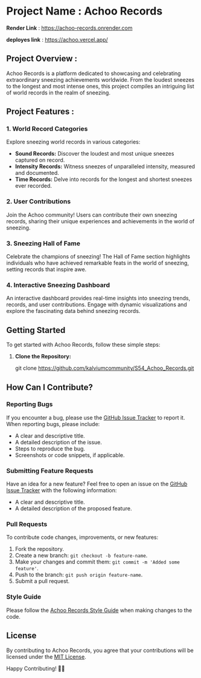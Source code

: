 # Project Name : Achoo Records

**Render Link** : https://achoo-records.onrender.com

**deployes link** : https://achoo.vercel.app/

## Project Overview :

Achoo Records is a platform dedicated to showcasing and celebrating extraordinary sneezing achievements worldwide. From the loudest sneezes to the longest and most intense ones, this project compiles an intriguing list of world records in the realm of sneezing.

## Project Features :

### 1. World Record Categories

Explore sneezing world records in various categories:

- **Sound Records:** Discover the loudest and most unique sneezes captured on record.
- **Intensity Records:** Witness sneezes of unparalleled intensity, measured and documented.
- **Time Records:** Delve into records for the longest and shortest sneezes ever recorded.

### 2. User Contributions

Join the Achoo community! Users can contribute their own sneezing records, sharing their unique experiences and achievements in the world of sneezing.

### 3. Sneezing Hall of Fame

Celebrate the champions of sneezing! The Hall of Fame section highlights individuals who have achieved remarkable feats in the world of sneezing, setting records that inspire awe.

### 4. Interactive Sneezing Dashboard

An interactive dashboard provides real-time insights into sneezing trends, records, and user contributions. Engage with dynamic visualizations and explore the fascinating data behind sneezing records.

## Getting Started

To get started with Achoo Records, follow these simple steps:

1. **Clone the Repository:**

   git clone https://github.com/kalviumcommunity/S54_Achoo_Records.git

## How Can I Contribute?

### Reporting Bugs

If you encounter a bug, please use the [GitHub Issue Tracker](https://github.com/kalviumcommunity/S54_Achoo_Records.git) to report it. When reporting bugs, please include:

- A clear and descriptive title.
- A detailed description of the issue.
- Steps to reproduce the bug.
- Screenshots or code snippets, if applicable.

### Submitting Feature Requests

Have an idea for a new feature? Feel free to open an issue on the [GitHub Issue Tracker](https://github.com/kalviumcommunity/S54_Achoo_Records.git) with the following information:

- A clear and descriptive title.
- A detailed description of the proposed feature.

### Pull Requests

To contribute code changes, improvements, or new features:

1. Fork the repository.
2. Create a new branch: `git checkout -b feature-name`.
3. Make your changes and commit them: `git commit -m 'Added some feature'`.
4. Push to the branch: `git push origin feature-name`.
5. Submit a pull request.

### Style Guide

Please follow the [Achoo Records Style Guide](STYLE_GUIDE.md) when making changes to the code.

## License

By contributing to Achoo Records, you agree that your contributions will be licensed under the [MIT License](sakasr23040912).

Happy Contributing! 🤧🚀